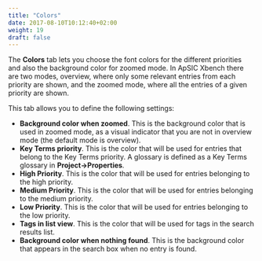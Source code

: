 ```yaml
---
title: "Colors"
date: 2017-08-10T10:12:40+02:00
weight: 19
draft: false
---
```


The **Colors** tab lets you choose the font colors for the different priorities
and also the background color for zoomed mode. In ApSIC Xbench there are two
modes, overview, where only some relevant entries from each priority are shown,
and the zoomed mode, where all the entries of a given priority are shown. 

This tab allows you to define the following settings:

* **Background color when zoomed**. This is the background color that is used
  in zoomed mode, as a visual indicator that you are not in overview mode 
  (the default mode is overview).
* **Key Terms priority**. This is the color that will be used for entries that
  belong to the Key Terms priority. A glossary is defined as a Key Terms
  glossary in **Project->Properties**.
* **High Priority**. This is the color that will be used for entries belonging
  to the high priority.
* **Medium Priority**. This is the color that will be used for entries
  belonging to the medium priority.
* **Low Priority**. This is the color that will be used for entries belonging
  to the low priority.
* **Tags in list view**. This is the color that will be used for tags in the
  search results list.
* **Background color when nothing found**. This is the background color that
  appears in the search box when no entry is found.
